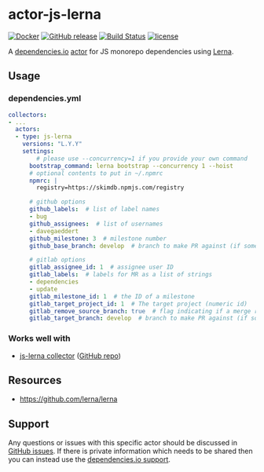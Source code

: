 # actor-js-lerna
[![Docker](https://img.shields.io/badge/dockerhub-actor--js--lerna-22B8EB.svg)](https://hub.docker.com/r/dependencies/actor-js-lerna/)
[![GitHub release](https://img.shields.io/github/release/dependencies-io/actor-js-lerna.svg)](https://github.com/dependencies-io/actor-js-lerna/releases)
[![Build Status](https://travis-ci.org/dependencies-io/actor-js-lerna.svg?branch=master)](https://travis-ci.org/dependencies-io/actor-js-lerna)
[![license](https://img.shields.io/github/license/dependencies-io/actor-js-lerna.svg)](https://github.com/dependencies-io/actor-js-lerna/blob/master/LICENSE)

A [dependencies.io](https://www.dependencies.io)
[actor](https://www.dependencies.io/docs/actors/) for JS monorepo dependencies using [Lerna](https://lernajs.io/).

## Usage

### dependencies.yml

```yaml
collectors:
- ...
  actors:
  - type: js-lerna
    versions: "L.Y.Y"
    settings:
        # please use --concurrency=1 if you provide your own command
      bootstrap_command: lerna bootstrap --concurrency 1 --hoist
      # optional contents to put in ~/.npmrc
      npmrc: |
        registry=https://skimdb.npmjs.com/registry

      # github options
      github_labels:  # list of label names
      - bug
      github_assignees:  # list of usernames
      - davegaeddert
      github_milestone: 3  # milestone number
      github_base_branch: develop  # branch to make PR against (if something other than your default branch)

      # gitlab options
      gitlab_assignee_id: 1  # assignee user ID
      gitlab_labels:  # labels for MR as a list of strings
      - dependencies
      - update
      gitlab_milestone_id: 1  # the ID of a milestone
      gitlab_target_project_id: 1  # The target project (numeric id)
      gitlab_remove_source_branch: true  # flag indicating if a merge request should remove the source branch when merging
      gitlab_target_branch: develop  # branch to make PR against (if something other than your default branch)
```

### Works well with

- [js-lerna collector](https://www.dependencies.io/docs/collectors/js-lerna/) ([GitHub repo](https://github.com/dependencies-io/collector-js-lerna/))

## Resources

- https://github.com/lerna/lerna

## Support

Any questions or issues with this specific actor should be discussed in [GitHub
issues](https://github.com/dependencies-io/actor-js-lerna/issues). If there is
private information which needs to be shared then you can instead use the
[dependencies.io support](https://app.dependencies.io/support).

